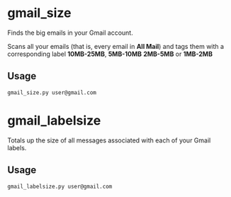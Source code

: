 gmail_size
=========

Finds the big emails in your Gmail account.

Scans all your emails (that is, every email in **All Mail**) and tags them with
a corresponding label **10MB-25MB**, **5MB-10MB** **2MB-5MB** or **1MB-2MB**

Usage
-----

    gmail_size.py user@gmail.com


gmail_labelsize
===============

Totals up the size of all messages associated with each of your Gmail labels.

Usage
-----

    gmail_labelsize.py user@gmail.com


